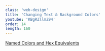 ```yaml
---
class: 'web-design'
title: 'Changing Text & Background Colors'
youtube: 'KBgRZllmZ94'
order: 14
length: 160
---
```


[Named Colors and Hex Equivalents](https://css-tricks.com/snippets/css/named-colors-and-hex-equivalents/)
